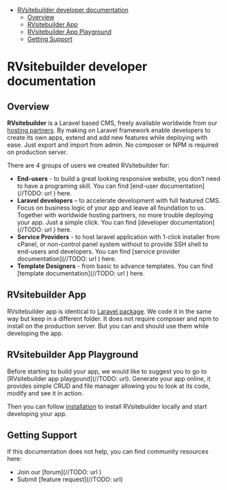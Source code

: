 - [RVsitebuilder developer documentation](#rvsitebuilder-developer-documentation)
  - [Overview](#overview)
  - [RVsitebuilder App](#rvsitebuilder-app)
  - [RVsitebuilder App Playground](#rvsitebuilder-app-playground)
  - [Getting Support](#getting-support)

<a name="rvsitebuilder-developer-documentation"></a>
# RVsitebuilder developer documentation

<a name="overview"></a>
## Overview

**RVsitebuilder** is a Laravel based CMS, freely available worldwide from our [hosting partners](https://rvsitebuilder.com/hosting-partner/). 
By making on Laravel framework enable developers to create its own apps, extend and add new features while deploying with ease.
Just export and import from admin. No composer or NPM is required on production server.  

There are 4 groups of users we created RVsitebuilder for: 

- **End-users** - to build a great looking responsive website, you don’t need to have a programing skill. You can find [end-user documentation](//TODO: url ) here.
- **Laravel developers** – to accelerate development with full featured CMS. Focus on business logic of your app and leave all foundation to us. Together with worldwide hosting partners, no more trouble deploying your app. Just a simple click. You can find [developer documentation](//TODO: url ) here. 
- **Service Providers** - to host laravel application with 1-click installer from cPanel, or non-control panel system without to provide SSH shell to end-users and developers. You can find [service provider documentation](//TODO: url ) here. 
- **Template Designers** - from basic to advance templates. You can find [template  documentation](//TODO: url ) here. 

<a name="rvsitebuilder-app"></a>
## RVsitebuilder App
 
RVsitebuilder app is identical to [Laravel package](https://laravel.com/docs/master/packages). We code it in the same way but keep in a different folder. It does not require composer and npm to install on the production server. But you can and should use them while developing the app. 

<a name="rvsitebuilder-app-playground"></a>
## RVsitebuilder App Playground 

Before starting to build your app, we would like to suggest you to go to [RVsitebuilder app playgound](//TODO: url). Generate your app online, it provides simple CRUD and file manager allowing you to look at its code, modify and see it in action. 

Then you can follow [installation](installation.md) to install RVsitebuilder locally and start developing your app.  

<a name="getting-support"></a>
## Getting Support 

If this documentation does not help, you can find community resources here: 

- Join our [forum](//TODO: url )
- Submit [feature request](//TODO: url)
